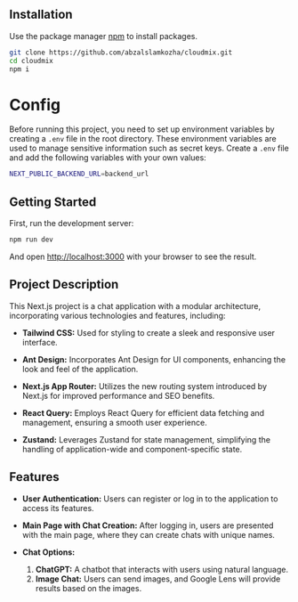 
## Installation

Use the package manager [npm](https://www.npmjs.com/) to install packages.

```bash
git clone https://github.com/abzalslamkozha/cloudmix.git
cd cloudmix
npm i
```
# Config

Before running this project, you need to set up environment variables by creating a `.env` file in the root directory. These environment variables are used to manage sensitive information such as secret keys.
Create a `.env` file and add the following variables with your own values:
```bash
NEXT_PUBLIC_BACKEND_URL=backend_url
```
## Getting Started

First, run the development server:

```bash
npm run dev
```
And open [http://localhost:3000](http://localhost:3000) with your browser to see the result.

## Project Description

This Next.js project is a chat application with a modular architecture, incorporating various technologies and features, including:

- **Tailwind CSS:** Used for styling to create a sleek and responsive user interface.

- **Ant Design:** Incorporates Ant Design for UI components, enhancing the look and feel of the application.

- **Next.js App Router:** Utilizes the new routing system introduced by Next.js for improved performance and SEO benefits.

- **React Query:** Employs React Query for efficient data fetching and management, ensuring a smooth user experience.

- **Zustand:** Leverages Zustand for state management, simplifying the handling of application-wide and component-specific state.

## Features

- **User Authentication:** Users can register or log in to the application to access its features.

- **Main Page with Chat Creation:** After logging in, users are presented with the main page, where they can create chats with unique names.

- **Chat Options:**
  1. **ChatGPT:** A chatbot that interacts with users using natural language.
  2. **Image Chat:** Users can send images, and Google Lens will provide results based on the images.

